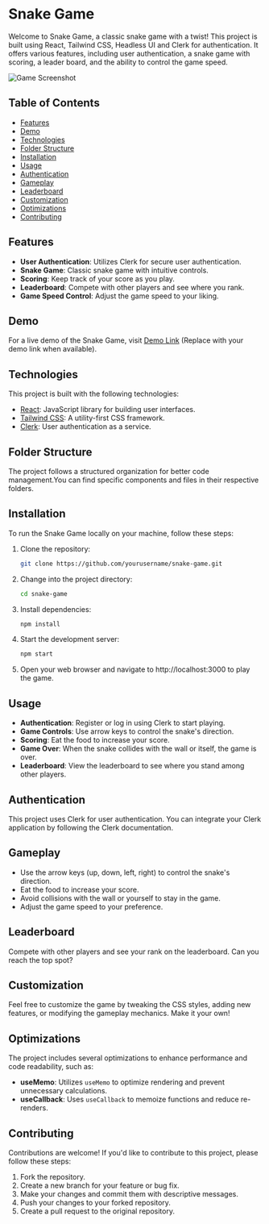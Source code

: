 # Snake Game

Welcome to Snake Game, a classic snake game with a twist! This project is built using React, Tailwind CSS, Headless UI and Clerk for authentication. It offers various features, including user authentication, a snake game with scoring, a leader board, and the ability to control the game speed.

![Game Screenshot](screenshot.png)

## Table of Contents

- [Features](#features)
- [Demo](#demo)
- [Technologies](#technologies)
- [Folder Structure](#folder-structure)
- [Installation](#installation)
- [Usage](#usage)
- [Authentication](#authentication)
- [Gameplay](#gameplay)
- [Leaderboard](#leaderboard)
- [Customization](#customization)
- [Optimizations](#optimizations)
- [Contributing](#contributing)

## Features

- **User Authentication**: Utilizes Clerk for secure user authentication.
- **Snake Game**: Classic snake game with intuitive controls.
- **Scoring**: Keep track of your score as you play.
- **Leaderboard**: Compete with other players and see where you rank.
- **Game Speed Control**: Adjust the game speed to your liking.

## Demo

For a live demo of the Snake Game, visit [Demo Link](#) (Replace with your demo link when available).

## Technologies

This project is built with the following technologies:

- [React](https://reactjs.org/): JavaScript library for building user interfaces.
- [Tailwind CSS](https://tailwindcss.com/): A utility-first CSS framework.
- [Clerk](https://clerk.dev/): User authentication as a service.

## Folder Structure

The project follows a structured organization for better code management.You can find specific components and files in their respective folders.

## Installation

To run the Snake Game locally on your machine, follow these steps:

1. Clone the repository:

   ```bash
   git clone https://github.com/yourusername/snake-game.git
   ```

2. Change into the project directory:

   ```bash
   cd snake-game
   ```

3. Install dependencies:

   ```bash
   npm install
   ```

4. Start the development server:

   ```bash
   npm start
   ```

5. Open your web browser and navigate to http://localhost:3000 to play the game.

## Usage

- **Authentication**: Register or log in using Clerk to start playing.
- **Game Controls**: Use arrow keys to control the snake's direction.
- **Scoring**: Eat the food to increase your score.
- **Game Over**: When the snake collides with the wall or itself, the game is over.
- **Leaderboard**: View the leaderboard to see where you stand among other players.

## Authentication

This project uses Clerk for user authentication. You can integrate your Clerk application by following the Clerk documentation.

## Gameplay

- Use the arrow keys (up, down, left, right) to control the snake's direction.
- Eat the food to increase your score.
- Avoid collisions with the wall or yourself to stay in the game.
- Adjust the game speed to your preference.

## Leaderboard

Compete with other players and see your rank on the leaderboard. Can you reach the top spot?

## Customization

Feel free to customize the game by tweaking the CSS styles, adding new features, or modifying the gameplay mechanics. Make it your own!

## Optimizations

The project includes several optimizations to enhance performance and code readability, such as:

- **useMemo**: Utilizes `useMemo` to optimize rendering and prevent unnecessary calculations.
- **useCallback**: Uses `useCallback` to memoize functions and reduce re-renders.

## Contributing

Contributions are welcome! If you'd like to contribute to this project, please follow these steps:

1. Fork the repository.
2. Create a new branch for your feature or bug fix.
3. Make your changes and commit them with descriptive messages.
4. Push your changes to your forked repository.
5. Create a pull request to the original repository.
